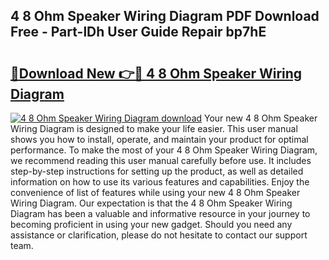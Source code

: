 ## 4 8 Ohm Speaker Wiring Diagram PDF Download Free - Part-lDh User Guide Repair bp7hE

# <h2><a href="http://dfrttc.blite.top/?on=4+8+Ohm+Speaker+Wiring+Diagram">🔗Download New 👉🔴 4 8 Ohm Speaker Wiring Diagram</a></h2>

[![4 8 Ohm Speaker Wiring Diagram download](https://i.imgur.com/lujVjoI.png)](http://dfrttc.blite.top/?on=4+8+Ohm+Speaker+Wiring+Diagram)
Your new 4 8 Ohm Speaker Wiring Diagram is designed to make your life easier. This user manual shows you how to install, operate, and maintain your product for optimal performance. To make the most of your 4 8 Ohm Speaker Wiring Diagram, we recommend reading this user manual carefully before use. It includes step-by-step instructions for setting up the product, as well as detailed information on how to use its various features and capabilities. Enjoy the convenience of list of features while using your new 4 8 Ohm Speaker Wiring Diagram. Our expectation is that the 4 8 Ohm Speaker Wiring Diagram has been a valuable and informative resource in your journey to becoming proficient in using your new gadget. Should you need any assistance or clarification, please do not hesitate to contact our support team.
